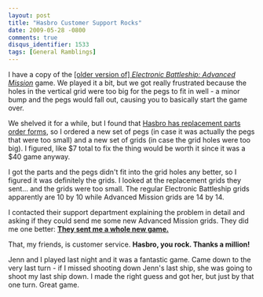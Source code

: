```yaml
---
layout: post
title: "Hasbro Customer Support Rocks"
date: 2009-05-28 -0800
comments: true
disqus_identifier: 1533
tags: [General Ramblings]
---
```

I have a copy of the [[older version of] *Electronic Battleship:
Advanced
Mission*](http://www.amazon.com/gp/product/B000GL1K5C?ie=UTF8&tag=mhsvortex&linkCode=as2&camp=1789&creative=9325&creativeASIN=B000GL1K5C)
game. We played it a bit, but we got really frustrated because the holes
in the vertical grid were too big for the pegs to fit in well - a minor
bump and the pegs would fall out, causing you to basically start the
game over.

We shelved it for a while, but I found that [Hasbro has replacement
parts order
forms](http://www.hasbro.com/customer-service/replacement_parts.cfm), so
I ordered a new set of pegs (in case it was actually the pegs that were
too small) and a new set of grids (in case the grid holes were too big).
I figured, like \$7 total to fix the thing would be worth it since it
was a \$40 game anyway.

I got the parts and the pegs didn't fit into the grid holes any better,
so I figured it was definitely the grids. I looked at the replacement
grids they sent... and the grids were too small. The regular Electronic
Battleship grids apparently are 10 by 10 while Advanced Mission grids
are 14 by 14.

I contacted their support department explaining the problem in detail
and asking if they could send me some new Advanced Mission grids. They
did me one better: [**They sent me a whole new
game.**](http://www.amazon.com/gp/product/B00000IWDN?ie=UTF8&tag=mhsvortex&linkCode=as2&camp=1789&creative=9325&creativeASIN=B00000IWDN)

That, my friends, is customer service. **Hasbro, you rock. Thanks a
million!**

Jenn and I played last night and it was a fantastic game. Came down to
the very last turn - if I missed shooting down Jenn's last ship, she was
going to shoot my last ship down. I made the right guess and got her,
but just by that one turn. Great game.

